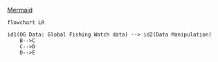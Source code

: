 [Mermaid](https://mermaid-js.github.io/mermaid/#/)


``` mermaid
flowchart LR 

id1(OG Data: Global Fishing Watch data) --> id2(Data Manipulation)
    B-->C
    C-->D
    D-->E


```
